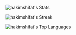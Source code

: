 ![hakimshifat's Stats](https://github-readme-stats.vercel.app/api?username=hakimshifat&theme=nord&show_icons=true&hide_border=true&count_private=true)

![hakimshifat's Streak](https://github-readme-streak-stats.herokuapp.com/?user=hakimshifat&theme=nord&hide_border=true)

![hakimshifat's Top Languages](https://github-readme-stats.vercel.app/api/top-langs/?username=hakimshifat&theme=nord&show_icons=true&hide_border=true&layout=compact)
